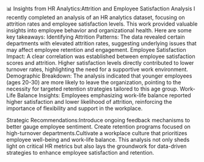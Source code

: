 📊 Insights from HR Analytics:Attrition and Employee Satisfaction Analysis
I recently completed an analysis of an HR analytics dataset, focusing on attrition rates and employee satisfaction levels. 
This work provided valuable insights into employee behavior and organizational health.
Here are some key takeaways:
Identifying Attrition Patterns: The data revealed certain departments with elevated attrition rates, suggesting underlying issues that may affect employee retention and engagement.
Employee Satisfaction Impact: A clear correlation was established between employee satisfaction scores and attrition.
Higher satisfaction levels directly contributed to lower turnover rates, highlighting the need for a supportive work environment.
Demographic Breakdown: The analysis indicated that younger employees (ages 20-30) are more likely to leave the organization, pointing to the necessity for targeted retention 
strategies tailored to this age group.
Work-Life Balance Insights: Employees emphasizing work-life balance reported higher satisfaction and lower likelihood of attrition, reinforcing the importance 
of flexibility and support in the workplace.

Strategic Recommendations:Introduce ongoing feedback mechanisms to better gauge employee sentiment.
Create retention programs focused on high-turnover departments.Cultivate a workplace culture that prioritizes employee well-being and work-life balance.
This analysis not only sheds light on critical HR metrics but also lays the groundwork for data-driven strategies to enhance employee satisfaction and retention. 
